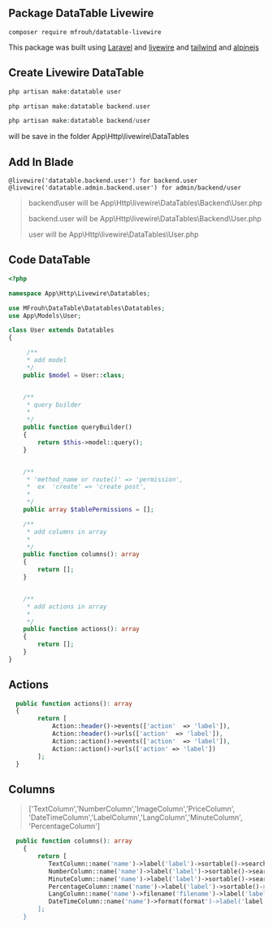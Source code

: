 ## Package DataTable Livewire

```
composer require mfrouh/datatable-livewire
```

This package was built using
[Laravel](https://laravel.com)
and [livewire](https://laravel-livewire.com)
and [tailwind](https://tailwindcss.com)
and [alpinejs](https://github.com/alpinejs/alpine)

## Create Livewire DataTable

```php
php artisan make:datatable user
```

```php
php artisan make:datatable backend.user
```

```php
php artisan make:datatable backend/user
```

will be save in the folder App\Http\livewire\DataTables

## Add In Blade

```blade
@livewire('datatable.backend.user') for backend.user
@livewire('datatable.admin.backend.user') for admin/backend/user
```

> backend\user will be App\Http\livewire\DataTables\Backend\User.php
>
> backend.user will be App\Http\livewire\DataTables\Backend\User.php
>
> user will be App\Http\livewire\DataTables\User.php

## Code DataTable

```php
<?php

namespace App\Http\Livewire\Datatables;

use MFrouh\DataTable\Datatables\Datatables;
use App\Models\User;

class User extends Datatables
{

     /**
     * add model
     */
    public $model = User::class;


    /**
     * query builder
     *
     */
    public function queryBuilder()
    {
        return $this->model::query();
    }


    /**
     * 'method_name or route()' => 'permission',
     *  ex  'create' => 'create post',
     *
     */
    public array $tablePermissions = [];

    /**
     * add columns in array
     *
     */
    public function columns(): array
    {
        return [];
    }


    /**
     * add actions in array
     *
     */
    public function actions(): array
    {
        return [];
    }
}
```

## Actions

```php
  public function actions(): array
  {
        return [
            Action::header()->events(['action'  => 'label']),
            Action::header()->urls(['action'  => 'label']),
            Action::action()->events(['action'  => 'label']),
            Action::action()->urls(['action' => 'label'])
        ];
  }
```

## Columns

>['TextColumn','NumberColumn','ImageColumn','PriceColumn',
>'DateTimeColumn','LabelColumn','LangColumn','MinuteColumn',
>'PercentageColumn']

```php
  public function columns(): array
    {
        return [
           TextColumn::name('name')->label('label')->sortable()->searchable(),
           NumberColumn::name('name')->label('label')->sortable()->searchable(),
           MinuteColumn::name('name')->label('label')->sortable()->searchable(),
           PercentageColumn::name('name')->label('label')->sortable()->searchable(),
           LangColumn::name('name')->filename('filename')->label('label'),
           DateTimeColumn::name('name')->format(format')->label('label')->sortable()->searchable(),
        ];
    }
```

